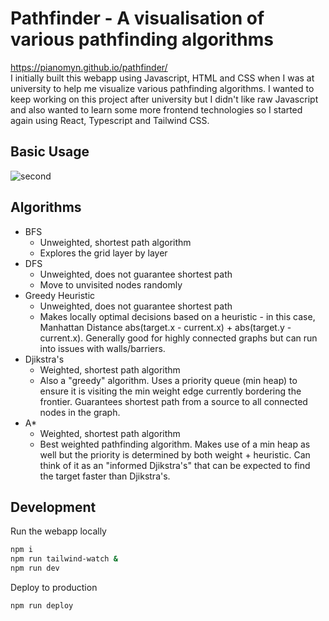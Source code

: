 # Pathfinder - A visualisation of various pathfinding algorithms
https://pianomyn.github.io/pathfinder/
<br/>
I initially built this webapp using Javascript, HTML and CSS when I was at university to help me visualize various pathfinding algorithms.
I wanted to keep working on this project after university but I didn't like raw Javascript and also wanted to learn some more frontend technologies so I started again using React, Typescript and Tailwind CSS.

## Basic Usage
![second](https://github.com/Pianomyn/pathfinder/assets/61450295/4d0b6138-1711-49db-b268-650123822125)

## Algorithms
- BFS
    - Unweighted, shortest path algorithm
    - Explores the grid layer by layer
- DFS
    - Unweighted, does not guarantee shortest path
    - Move to unvisited nodes randomly
- Greedy Heuristic
    - Unweighted, does not guarantee shortest path
    - Makes locally optimal decisions based on a heuristic - in this case, Manhattan Distance abs(target.x - current.x) + abs(target.y - current.x). Generally good for highly connected graphs but can run into issues with walls/barriers.
- Djikstra's
    - Weighted, shortest path algorithm
    - Also a "greedy" algorithm. Uses a priority queue (min heap) to ensure it is visiting
    the min weight edge currently bordering the frontier. Guarantees shortest path from a source to all connected nodes in the graph.
- A*
    - Weighted, shortest path algorithm
    - Best weighted pathfinding algorithm. Makes use of a min heap as well but the priority is determined by both weight + heuristic. Can think of it as an "informed Djikstra's" that can be expected to find the target faster than Djikstra's.

## Development
Run the webapp locally
```bash
npm i
npm run tailwind-watch &
npm run dev
```

Deploy to production
```bash
npm run deploy
```

